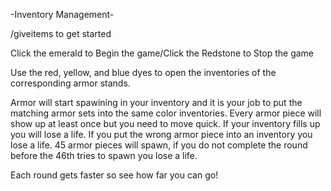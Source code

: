 -Inventory Management-

/giveitems to get started

Click the emerald to Begin the game/Click the Redstone to Stop the game

Use the red, yellow, and blue dyes to open the inventories of the corresponding armor stands.

Armor will start spawining in your inventory and it is your job to put the matching armor sets into the same color inventories. Every armor piece will show up at least once but you need to move quick.
If your inventory fills up you will lose a life.
If you put the wrong armor piece into an inventory you lose a life.
45 armor pieces will spawn, if you do not complete the round before the 46th tries to spawn you lose a life.

Each round gets faster so see how far you can go!
